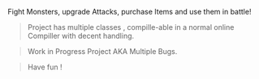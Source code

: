 Fight Monsters, upgrade Attacks, purchase Items and use them in battle!

> Project has multiple classes , compille-able in a normal online Compiller with decent handling.

> Work in Progress Project AKA Multiple Bugs.

> Have fun !
